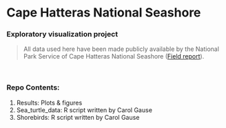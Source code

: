 # Cape Hatteras National Seashore 
### Exploratory visualization project


> All data used here have been made publicly available by the National Park Service of Cape Hatteras National Seashore
> ([Field report](https://www.nps.gov/caha/learn/nature/upload/2018_CAHA_Sea-turtle-report_final_report.pdf)).

&nbsp;

### Repo Contents:
1. Results: Plots & figures
2. Sea_turtle_data: R script written by Carol Gause 
3. Shorebirds: R script written by Carol Gause


